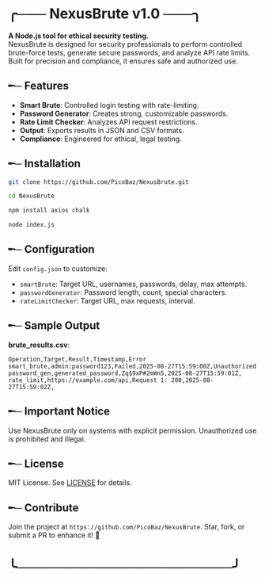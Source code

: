 
# ╭─── NexusBrute v1.0 ───╮

**A Node.js tool for ethical security testing.**  
NexusBrute is designed for security professionals to perform controlled brute-force tests, generate secure passwords, and analyze API rate limits. Built for precision and compliance, it ensures safe and authorized use.

## ╾─ Features
- **Smart Brute**: Controlled login testing with rate-limiting.
- **Password Generator**: Creates strong, customizable passwords.
- **Rate Limit Checker**: Analyzes API request restrictions.
- **Output**: Exports results in JSON and CSV formats.
- **Compliance**: Engineered for ethical, legal testing.

## ╾─ Installation
```bash
git clone https://github.com/PicoBaz/NexusBrute.git
```
```bash
cd NexusBrute
```
```bash
npm install axios chalk
```
```bash
node index.js
```

## ╾─ Configuration
Edit `config.json` to customize:
- `smartBrute`: Target URL, usernames, passwords, delay, max attempts.
- `passwordGenerator`: Password length, count, special characters.
- `rateLimitChecker`: Target URL, max requests, interval.

## ╾─ Sample Output
**brute_results.csv**:
```
Operation,Target,Result,Timestamp,Error
smart_brute,admin:password123,Failed,2025-08-27T15:59:00Z,Unauthorized
password_gen,generated_password,Zq$9xP#2mWn5,2025-08-27T15:59:01Z,
rate_limit,https://example.com/api,Request 1: 200,2025-08-27T15:59:02Z,
```

## ╾─ Important Notice
Use NexusBrute only on systems with explicit permission. Unauthorized use is prohibited and illegal.

## ╾─ License
MIT License. See [LICENSE](LICENSE) for details.

## ╾─ Contribute
Join the project at `https://github.com/PicoBaz/NexusBrute`. Star, fork, or submit a PR to enhance it! 🚀

# ╰──────────────────────╯